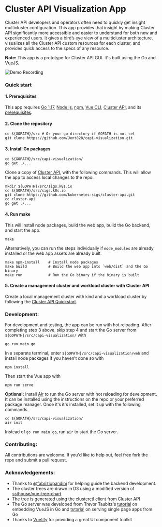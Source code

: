 # Cluster API Visualization App

Cluster API developers and operators often need to quickly get insight multicluster configuration. This app provides that insight by making Cluster API significantly more accessible and easier to understand for both new and experienced users. It gives a bird’s eye view of a multicluster architecture, visualizes all the Cluster API custom resources for each cluster, and provides quick access to the specs of any resource.

**Note:** This app is a prototype for Cluster API GUI. It's built using the Go and VueJS.

![Demo Recording](demo/demo.gif)

### Quick start

#### 1. Prerequisites

This app requires [Go 1.17](https://go.dev/doc/install), [Node.js](https://nodejs.org/en/), [npm](https://www.npmjs.com/), [Vue CLI](https://cli.vuejs.org/guide/installation.html), [Cluster API](https://github.com/kubernetes-sigs/cluster-api), and its [prerequisites](https://cluster-api.sigs.k8s.io/user/quick-start.html#common-prerequisites).

#### 2. Clone the repository

```
cd ${GOPATH}/src # Or your go directory if GOPATH is not set
git clone https://github.com/Jont828/capi-visualization.git
```

#### 3. Install Go packages

```
cd ${GOPATH}/src/capi-visualization/
go get ./...
```

Clone a copy of [Cluster API](https://github.com/kubernetes-sigs/cluster-api), with the following commands. This will allow the app to access local changes to the repo.

```
mkdir ${GOPATH}/src/sigs.k8s.io
cd ${GOPATH}/src/sigs.k8s.io
git clone https://github.com/kubernetes-sigs/cluster-api.git
cd cluster-api
go get ./...
```

#### 4. Run make

This will install node packages, build the web app, build the Go backend, and start the app.

```
make
```
Alternatively, you can run the steps individually if `node_modules` are already installed or the web app assets are already built.


```
make npm-install    # Install node packages
make build          # Build the web app into `web/dist` and the Go binary
make run            # Run the Go binary if the binary is built
```

#### 5. Create a management cluster and workload cluster with Cluster API

Create a local management cluster with kind and a workload cluster by following the [Cluster API Quickstart](https://cluster-api.sigs.k8s.io/user/quick-start.html).


### Development:

For development and testing, the app can be run with hot reloading. After completing step 3 above, skip step 4 and start the Go server from `${GOPATH}/src/capi-visualization/` with

```
go run main.go
```

In a separate terminal, enter `${GOPATH}/src/capi-visualization/web` and install node packages if you haven't done so with


```
npm install
```

Then start the Vue app with

```
npm run serve
```

**Optional:** Install [Air](https://github.com/cosmtrek/air) to run the Go server with hot reloading for development. It can be installed using the instructions on the repo or your preferred package manager. Once it's it's installed, set it up with the following commands.

```
cd ${GOPATH}/src/capi-visualization/
air init
```

Instead of `go run main.go`, run `air` to start the Go server.

### Contributing:

All contributions are welcome. If you'd like to help out, feel free fork the repo and submit a pull request. 

### Acknowledgements:

- Thanks to [@fabriziopandini](https://github.com/fabriziopandini) for helping guide the backend development.
- The cluster trees are drawn in D3 using a modified version of [ssthouse/vue-tree-chart](https://github.com/ssthouse/vue-tree-chart)
- The tree is generated using the clusterctl client from [Cluster API](https://github.com/kubernetes-sigs/cluster-api)
- The Go server was developed from Trevor Taubitz's [tutorial](https://hackandsla.sh/posts/2021-06-18-embed-vuejs-in-go/) on embedding VueJS in Go and [tutorial](https://hackandsla.sh/posts/2021-11-06-serve-spa-from-go/) on serving single page apps from Go 
- Thanks to [Vuetify](https://vuetifyjs.com/en/) for providing a great UI component toolkit
